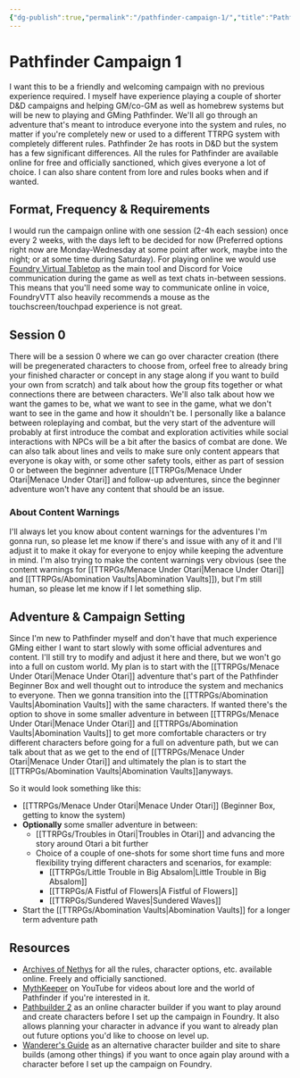 ```yaml
---
{"dg-publish":true,"permalink":"/pathfinder-campaign-1/","title":"Pathfinder Campaign 1","created":"2023-05-13T04:23:03.934+02:00","updated":"2023-06-01T10:38:06.555+02:00"}
---
```



# Pathfinder Campaign 1

I want this to be a friendly and welcoming campaign with no previous experience required. I myself have experience playing a couple of shorter D&D campaigns and helping GM/co-GM as well as homebrew systems but will be new to playing and GMing Pathfinder. We'll all go through an adventure that's meant to introduce everyone into the system and rules, no matter if you're completely new or used to a different TTRPG system with completely different rules. Pathfinder 2e has roots in D&D but the system has a few significant differences. All the rules for Pathfinder are available online for free and officially sanctioned, which gives everyone a lot of choice. I can also share content from lore and rules books when and if wanted.

## Format, Frequency & Requirements

I would run the campaign online with one session (2-4h each session) once every 2 weeks, with the days left to be decided for now (Preferred options right now are Monday-Wednesday at some point after work, maybe into the night; or at some time during Saturday). For playing online we would use [Foundry Virtual Tabletop](https://foundryvtt.com) as the main tool and Discord for Voice communication during the game as well as text chats in-between sessions. This means that you'll need some way to communicate online in voice, FoundryVTT also heavily recommends a mouse as the touchscreen/touchpad experience is not great.

## Session 0

There will be a session 0 where we can go over character creation (there will be pregenerated characters to choose from, orfeel free to already bring your finished character or concept in any stage along if you want to build your own from scratch) and talk about how the group fits together or what connections there are between characters. We'll also talk about how we want the games to be, what we want to see in the game, what we don't want to see in the game and how it shouldn't be. I personally like a balance between roleplaying and combat, but the very start of the adventure will probably at first introduce the combat and exploration activities while social interactions with NPCs will be a bit after the basics of combat are done. We can also talk about lines and veils to make sure only content appears that everyone is okay with, or some other safety tools, either as part of session 0 or between the beginner adventure [[TTRPGs/Menace Under Otari\|Menace Under Otari]] and follow-up adventures, since the beginner adventure won't have any content that should be an issue.

### About Content Warnings

I'll always let you know about content warnings for the adventures I'm gonna run, so please let me know if there's and issue with any of it and I'll adjust it to make it okay for everyone to enjoy while keeping the adventure in mind. I'm also trying to make the content warnings very obvious (see the content warnings for [[TTRPGs/Menace Under Otari\|Menace Under Otari]] and [[TTRPGs/Abomination Vaults\|Abomination Vaults]]), but I'm still human, so please let me know if I let something slip.

## Adventure & Campaign Setting

Since I'm new to Pathfinder myself and don't have that much experience GMing either I want to start slowly with some official adventures and content. I'll still try to modify and adjust it here and there, but we won't go into a full on custom world. My plan is to start with the [[TTRPGs/Menace Under Otari\|Menace Under Otari]] adventure that's part of the Pathfinder Beginner Box and well thought out to introduce the system and mechanics to everyone. Then we gonna transition into the [[TTRPGs/Abomination Vaults\|Abomination Vaults]] with the same characters. If wanted there's the option to shove in some smaller adventure in between [[TTRPGs/Menace Under Otari\|Menace Under Otari]] and [[TTRPGs/Abomination Vaults\|Abomination Vaults]] to get more comfortable characters or try different characters before going for a full on adventure path, but we can talk about that as we get to the end of [[TTRPGs/Menace Under Otari\|Menace Under Otari]] and ultimately the plan is to start the [[TTRPGs/Abomination Vaults\|Abomination Vaults]]anyways.

So it would look something like this:

- [[TTRPGs/Menace Under Otari\|Menace Under Otari]] (Beginner Box, getting to know the system)
- **Optionally** some smaller adventure in between:
    - [[TTRPGs/Troubles in Otari\|Troubles in Otari]] and advancing the story around Otari a bit further
    - Choice of a couple of one-shots for some short time funs and more flexibility trying different characters and scenarios, for example:
        - [[TTRPGs/Little Trouble in Big Absalom\|Little Trouble in Big Absalom]]
        - [[TTRPGs/A Fistful of Flowers\|A Fistful of Flowers]]
        - [[TTRPGs/Sundered Waves\|Sundered Waves]]
- Start the [[TTRPGs/Abomination Vaults\|Abomination Vaults]] for a longer term adventure path

## Resources

- [Archives of Nethys](https://2e.aonprd.com/) for all the rules, character options, etc. available online. Freely and officially sanctioned.
- [MythKeeper](https://www.youtube.com/@TheMythKeeper/featured) on YouTube for videos about lore and the world of Pathfinder if you're interested in it.
- [Pathbuilder 2](https://pathbuilder2e.com) as an online character builder if you want to play around and create characters before I set up the campaign in Foundry. It also allows planning your character in advance if you want to already plan out future options you'd like to choose on level up.
- [Wanderer's Guide](https://wanderersguide.app/) as an alternative character builder and site to share builds (among other things) if you want to once again play around with a character before I set up the campaign on Foundry.